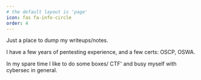 ```yaml
---
# the default layout is 'page'
icon: fas fa-info-circle
order: 4
---
```


Just a place to dump my writeups/notes.

I have a few years of pentesting experience, and a few certs: OSCP, OSWA.

In my spare time I like to do some boxes/ CTF' and busy myself with cybersec in general.
